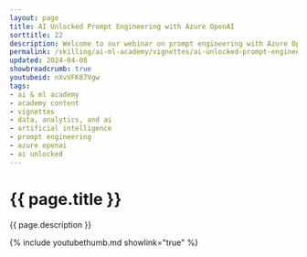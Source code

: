```yaml
---
layout: page
title: AI Unlocked Prompt Engineering with Azure OpenAI
sorttitle: 22
description: Welcome to our webinar on prompt engineering with Azure OpenAI! In this session, Melody Yin introduces prompt engineering techniques including chunking, chaining, chain-of-thought, and recommended practices for iterative prompting. Whether you're an experienced data scientist or just getting started with AI, this webinar is a great opportunity to learn about tips and tricks in prompt engineering and how they can help you achieve your goals.
permalink: /skilling/ai-ml-academy/vignettes/ai-unlocked-prompt-engineering
updated: 2024-04-08
showbreadcrumb: true
youtubeid: nXvVFK87Vgw
tags: 
- ai & ml academy
- academy content
- vignettes
- data, analytics, and ai
- artificial intelligence
- prompt engineering
- azure openai
- ai unlocked
---
```


# {{ page.title }}

{{ page.description }}

{% include youtubethumb.md showlink="true" %}
